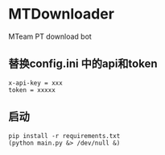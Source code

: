 # MTDownloader
MTeam PT download bot

## 替换config.ini 中的api和token
```
x-api-key = xxx
token = xxxxx
```

## 启动
```
pip install -r requirements.txt
(python main.py &> /dev/null &)
```
